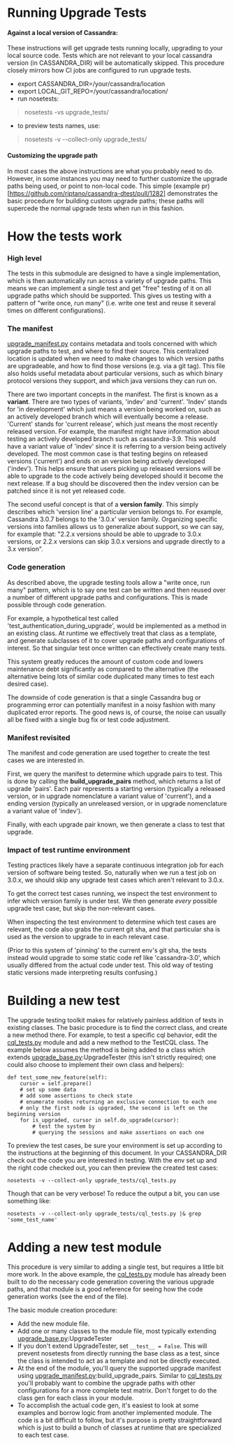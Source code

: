 # Running Upgrade Tests

#### Against a local version of Cassandra:
These instructions will get upgrade tests running locally, upgrading to your local source code.
Tests which are not relevant to your local cassandra version (in CASSANDRA_DIR) will be automatically skipped.
This procedure closely mirrors how CI jobs are configured to run upgrade tests.

- export CASSANDRA_DIR=/your/cassandra/location
- export LOCAL_GIT_REPO=/your/cassandra/location/
- run nosetests:
> nosetests -vs upgrade_tests/
- to preview tests names, use:
> nosetests -v --collect-only upgrade_tests/

#### Customizing the upgrade path
In most cases the above instructions are what you probably need to do. However, in some instances you may need to further customize the upgrade paths being used, or point to non-local code. This simple (example pr)[https://github.com/riptano/cassandra-dtest/pull/1282] demonstrates the basic procedure for building custom upgrade paths; these paths will supercede the normal upgrade tests when run in this fashion.

# How the tests work

### High level

The tests in this submodule are designed to have a single implementation,
which is then automatically run across a variety of upgrade paths. This means
we can implement a single test and get "free" testing of it on all upgrade paths
which should be supported. This gives us testing with a pattern of "write once, run many"
(i.e. write one test and reuse it several times on different configurations).

### The manifest

[upgrade_manifest.py](upgrade_manifest.py) contains metadata and tools concerned with
which upgrade paths to test, and where to find their source. This centralized
location is updated when we need to make changes to which version paths are
upgradeable, and how to find those versions (e.g. via a git tag). This file also
holds useful metadata about particular versions, such as which binary protocol versions
they support, and which java versions they can run on.

There are two important concepts in the manifest. The first is known as a
__variant__. There are two types of variants, 'indev' and 'current'. 'Indev' stands
for 'in development' which just means a version being worked on, such as an actively
developed branch which will eventually become a release. 'Current' stands
for 'current release', which just means the most recently released version. For example,
the manifest might have information about testing an actively developed branch
such as cassandra-3.9. This would have a variant value of 'indev' since it is
referring to a version being actively developed. The most common case is that
testing begins on released versions ('current') and ends on an version being actively
developed ('indev'). This helps ensure that users picking up released versions will
be able to upgrade to the code actively being developed should it become the next
release. If a bug should be discovered then the indev version can be patched since
it is not yet released code.

The second useful concept is that of a __version family__. This simply describes which
'version line' a particular version belongs to. For example, Cassandra 3.0.7 belongs
to the '3.0.x' version family. Organizing specific versions into families allows
us to generalize about support, so we can say, for example that: "2.2.x versions should be
able to upgrade to 3.0.x versions, or 2.2.x versions can skip 3.0.x versions and upgrade directly to a 3.x version".

### Code generation

As described above, the upgrade testing tools allow a "write once, run many"
pattern, which is to say one test can be written and then reused over a number
of different upgrade paths and configurations. This is made possible through code generation.

For example, a hypothetical test called 'test_authentication_during_upgrade',
would be implemented as a method in an existing class. At runtime we
effectively treat that class as a template, and generate subclasses of it to cover
upgrade paths and configurations of interest. So that singular test once written
can effectively create many tests.

This system greatly reduces the amount of custom code and lowers maintenance debt
significantly as compared to the alternative (the alternative being lots of similar code duplicated many times to test each desired case).

The downside of code generation is that a single Cassandra bug or programming
error can potentially manifest in a noisy fashion with many duplicated error reports.
The good news is, of course, the noise can usually all be fixed with a single
bug fix or test code adjustment.

### Manifest revisited

The manifest and code generation are used together to create the test cases
we are interested in.

First, we query the manifest to determine which upgrade pairs to test. This is done
by calling the __build_upgrade_pairs__ method, which returns a list of upgrade
'pairs'. Each pair represents a starting version (typically a released version, or
in upgrade nomenclature a variant value of 'current'), and a ending version (typically
an unreleased version, or in upgrade nomenclature a variant value of 'indev').

Finally, with each upgrade pair known, we then generate a class to test that upgrade.

### Impact of test runtime environment

Testing practices likely have a separate continuous integration job for
each version of software being tested. So, naturally when we run a test job on 3.0.x,
we should skip any upgrade test cases which aren't relevant to 3.0.x.

To get the correct test cases running, we inspect the test environment to infer
which version family is under test. We then generate _every_ possible upgrade test
case, but skip the non-relevant cases.

When inspecting the test environment to determine which test cases are relevant, the
code also grabs the current git sha, and that particular sha is used as the version
to upgrade to in each relevant case.

(Prior to this system of 'pinning' to the current env's git sha, the tests instead would upgrade to some static code ref like 'cassandra-3.0', which usually differed from the actual
code under test. This old way of testing static versions made interpreting results
confusing.)

# Building a new test

The upgrade testing toolkit makes for relatively painless addition of tests in
existing classes. The basic procedure is to find the correct class, and create a
new method there. For example, to test a specific cql behavior, edit the
[cql_tests.py](cql_tests.py) module and add a new method to the TestCQL class. The
example below assumes the method is being added to a class which extends
[upgrade_base.py](upgrade_base.py):UpgradeTester (this isn't strictly required; one could also choose
to implement their own class and helpers):

    def test_some_new_feature(self):
        cursor = self.prepare()
        # set up some data
        # add some assertions to check state
        # enumerate nodes returning an exclusive connection to each one
        # only the first node is upgraded, the second is left on the beginning version
        for is_upgraded, cursor in self.do_upgrade(cursor):
            # test the system by
            # querying the sessions and make assertions on each one

To preview the test cases, be sure your environment is set up according to the
instructions at the beginning of this document. In your CASSANDRA_DIR check out
the code you are interested in testing. With the env set up and the right
code checked out, you can then preview the created test cases:

    nosetests -v --collect-only upgrade_tests/cql_tests.py

Though that can be very verbose! To reduce the output a bit, you can use something like:

    nosetests -v --collect-only upgrade_tests/cql_tests.py |& grep 'some_test_name'

# Adding a new test module

This procedure is very similar to adding a single test, but requires a little bit more work.
In the above example, the [cql_tests.py](cql_tests.py) module has already been built to do the necessary code generation covering the various upgrade paths, and that module is a good reference for seeing how the code generation works (see the end of the file).

The basic module creation procedure:

- Add the new module file.
- Add one or many classes to the module file, most typically extending [upgrade_base.py](upgrade_base.py):UpgradeTester
- If you don't extend UpgradeTester, set ```__test__ = False```. This will prevent
nosetests from directly running the base class as a test, since the class is intended
to act as a template and not be directly executed.
- At the end of the module, you'll query the supported upgrade manifest using
[upgrade_manifest.py](upgrade_manifest.py):build_upgrade_pairs. Similar to [cql_tests.py](cql_tests.py) you'll probably want to combine the upgrade paths with other configurations for a more complete test matrix. Don't forget to do the class gen
for each class in your module.
- To accomplish the actual code gen, it's easiest to look at some examples and borrow
logic from another implemented module. The code is a bit difficult to follow, but
it's purpose is pretty straightforward which is just to build a bunch of classes
at runtime that are specialized to each test case.
